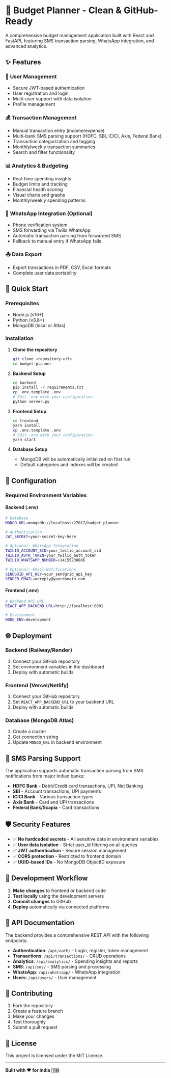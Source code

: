 # 🏦 Budget Planner - Clean & GitHub-Ready

A comprehensive budget management application built with React and FastAPI, featuring SMS transaction parsing, WhatsApp integration, and advanced analytics.

## ✨ Features

### 🔐 **User Management**
- Secure JWT-based authentication
- User registration and login
- Multi-user support with data isolation
- Profile management

### 💰 **Transaction Management**
- Manual transaction entry (income/expense)
- Multi-bank SMS parsing support (HDFC, SBI, ICICI, Axis, Federal Bank)
- Transaction categorization and tagging
- Monthly/weekly transaction summaries
- Search and filter functionality

### 📊 **Analytics & Budgeting**
- Real-time spending insights
- Budget limits and tracking
- Financial health scoring
- Visual charts and graphs
- Monthly/weekly spending patterns

### 📱 **WhatsApp Integration (Optional)**
- Phone verification system
- SMS forwarding via Twilio WhatsApp
- Automatic transaction parsing from forwarded SMS
- Fallback to manual entry if WhatsApp fails

### 📤 **Data Export**
- Export transactions in PDF, CSV, Excel formats
- Complete user data portability

## 🚀 Quick Start

### Prerequisites
- Node.js (v16+)
- Python (v3.8+)
- MongoDB (local or Atlas)

### Installation

1. **Clone the repository**
   ```bash
   git clone <repository-url>
   cd budget-planner
   ```

2. **Backend Setup**
   ```bash
   cd backend
   pip install -r requirements.txt
   cp .env.template .env
   # Edit .env with your configuration
   python server.py
   ```

3. **Frontend Setup**
   ```bash
   cd frontend
   yarn install
   cp .env.template .env
   # Edit .env with your configuration
   yarn start
   ```

4. **Database Setup**
   - MongoDB will be automatically initialized on first run
   - Default categories and indexes will be created

## 🔧 Configuration

### Required Environment Variables

#### Backend (.env)
```bash
# Database
MONGO_URL=mongodb://localhost:27017/budget_planner

# Authentication
JWT_SECRET=your-secret-key-here

# Optional: WhatsApp Integration
TWILIO_ACCOUNT_SID=your_twilio_account_sid
TWILIO_AUTH_TOKEN=your_twilio_auth_token
TWILIO_WHATSAPP_NUMBER=+14155238886

# Optional: Email Notifications
SENDGRID_API_KEY=your_sendgrid_api_key
SENDER_EMAIL=noreply@yourdomain.com
```

#### Frontend (.env)
```bash
# Backend API URL
REACT_APP_BACKEND_URL=http://localhost:8001

# Environment
NODE_ENV=development
```

## 🌐 Deployment

### Backend (Railway/Render)
1. Connect your GitHub repository
2. Set environment variables in the dashboard
3. Deploy with automatic builds

### Frontend (Vercel/Netlify)
1. Connect your GitHub repository
2. Set `REACT_APP_BACKEND_URL` to your backend URL
3. Deploy with automatic builds

### Database (MongoDB Atlas)
1. Create a cluster
2. Get connection string
3. Update `MONGO_URL` in backend environment

## 📱 SMS Parsing Support

The application supports automatic transaction parsing from SMS notifications from major Indian banks:

- **HDFC Bank** - Debit/Credit card transactions, UPI, Net Banking
- **SBI** - Account transactions, UPI payments
- **ICICI Bank** - Various transaction types
- **Axis Bank** - Card and UPI transactions
- **Federal Bank/Scapia** - Card transactions

## 🛡️ Security Features

- ✅ **No hardcoded secrets** - All sensitive data in environment variables
- ✅ **User data isolation** - Strict user_id filtering on all queries
- ✅ **JWT authentication** - Secure session management
- ✅ **CORS protection** - Restricted to frontend domain
- ✅ **UUID-based IDs** - No MongoDB ObjectID exposure

## 🔄 Development Workflow

1. **Make changes** to frontend or backend code
2. **Test locally** using the development servers
3. **Commit changes** to GitHub
4. **Deploy** automatically via connected platforms

## 📝 API Documentation

The backend provides a comprehensive REST API with the following endpoints:

- **Authentication**: `/api/auth/` - Login, register, token management
- **Transactions**: `/api/transactions/` - CRUD operations
- **Analytics**: `/api/analytics/` - Spending insights and reports
- **SMS**: `/api/sms/` - SMS parsing and processing
- **WhatsApp**: `/api/whatsapp/` - WhatsApp integration
- **Users**: `/api/users/` - User management

## 🤝 Contributing

1. Fork the repository
2. Create a feature branch
3. Make your changes
4. Test thoroughly
5. Submit a pull request

## 📄 License

This project is licensed under the MIT License.

---

**Built with ❤️ for India 🇮🇳**
